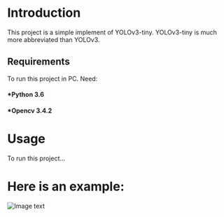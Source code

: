 # Introduction
This project is a simple implement of YOLOv3-tiny. YOLOv3-tiny is much more abbreviated than YOLOv3.  
## Requirements 
To run this project in PC. Need:  
  #### *Python 3.6  
  #### *Opencv 3.4.2 
# Usage   
To run this project...

# Here is an example:  
![Image text](https://github.com/BigLazyPig/Car-Detector-YOLOv3-tiny/blob/master/image/1.jpg)
